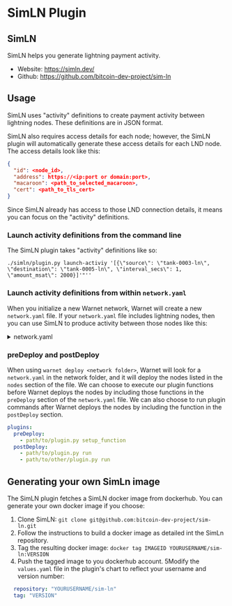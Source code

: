 # SimLN Plugin

## SimLN
SimLN helps you generate lightning payment activity.

* Website: https://simln.dev/
* Github: https://github.com/bitcoin-dev-project/sim-ln

## Usage
SimLN uses "activity" definitions to create payment activity between lightning nodes. These definitions are in JSON format.

SimLN also requires access details for each node; however, the SimLN plugin will automatically generate these access details for each LND node. The access details look like this:

```` JSON
{
  "id": <node_id>,
  "address": https://<ip:port or domain:port>,
  "macaroon": <path_to_selected_macaroon>,
  "cert": <path_to_tls_cert>
}
````

Since SimLN already has access to those LND connection details, it means you can focus on the "activity" definitions.

### Launch activity definitions from the command line
The SimLN plugin takes "activity" definitions like so:

`./simln/plugin.py launch-activiy '[{\"source\": \"tank-0003-ln\", \"destination\": \"tank-0005-ln\", \"interval_secs\": 1, \"amount_msat\": 2000}]'"''`

### Launch activity definitions from within `network.yaml`
When you initialize a new Warnet network, Warnet will create a new `network.yaml` file.  If your `network.yaml` file includes lightning nodes, then you can use SimLN to produce activity between those nodes like this:

<details>
<summary>network.yaml</summary>

````yaml
nodes:
  - name: tank-0000
    addnode:
      - tank-0001
    ln:
      lnd: true

  - name: tank-0001
    addnode:
      - tank-0002
    ln:
      lnd: true

  - name: tank-0002
    addnode:
      - tank-0000
    ln:
      lnd: true

  - name: tank-0003
    addnode:
      - tank-0000
    ln:
      lnd: true
    lnd:
      config: |
        bitcoin.timelockdelta=33
      channels:
        - id:
            block: 300
            index: 1
          target: tank-0004-ln
          capacity: 100000
          push_amt: 50000

  - name: tank-0004
    addnode:
      - tank-0000
    ln:
      lnd: true
    lnd:
      channels:
        - id:
            block: 300
            index: 2
          target: tank-0005-ln
          capacity: 50000
          push_amt: 25000

  - name: tank-0005
    addnode:
      - tank-0000
    ln:
      lnd: true

plugins:
  postDeploy:
    # Take note: the path to the plugin file is relative to the `network.yaml` file. The location of your `plugin.py` file and `network.yaml` file may differ than what is shown below.
    - "../../plugins/simln/plugin.py launch-activity '[{\"source\": \"tank-0003-ln\", \"destination\": \"tank-0005-ln\", \"interval_secs\": 1, \"amount_msat\": 2000}]'"
````

</details>

### preDeploy and postDeploy
When using `warnet deploy <network folder>`, Warnet will look for a `network.yaml` in the network folder, and it will deploy the nodes listed in the `nodes` section of the file. We can choose to execute our plugin functions before Warnet deploys the nodes by including those functions in the `preDeploy` section of the `network.yaml` file. We can also choose to run plugin commands after Warnet deploys the nodes by including the function in the `postDeploy` section.

````yaml
plugins:
  preDeploy:
    - path/to/plugin.py setup_function
  postDeploy:
    - path/to/plugin.py run
    - path/to/other/plugin.py run
````


## Generating your own SimLn image
The SimLN plugin fetches a SimLN docker image from dockerhub. You can generate your own docker image if you choose:

1. Clone SimLN: `git clone git@github.com:bitcoin-dev-project/sim-ln.git`
2. Follow the instructions to build a docker image as detailed int the SimLn repository.
3. Tag the resulting docker image: `docker tag IMAGEID YOURUSERNAME/sim-ln:VERSION`
4. Push the tagged image to you dockerhub account.
5Modify the `values.yaml` file in the plugin's chart to reflect your username and version number:
```YAML
  repository: "YOURUSERNAME/sim-ln"
  tag: "VERSION"
```
